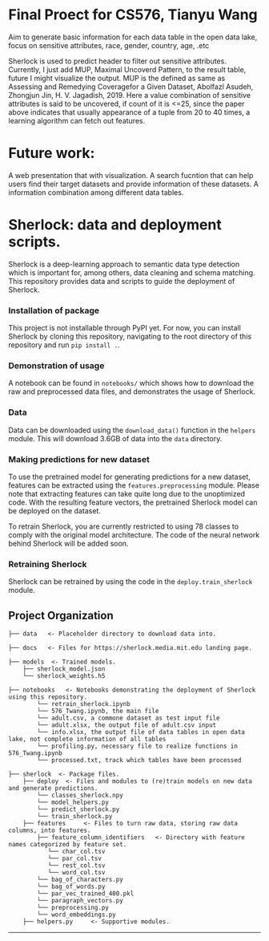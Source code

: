 # Final Proect for CS576, Tianyu Wang
Aim to generate basic information for each data table in the open data lake, focus on sensitive attributes, race, gender, country, age, .etc

Sherlock is used to predict header to filter out sensitive attributes. Currently, I just add MUP, Maximal Uncoverd Pattern, to the result table, future I might visualize the output. MUP is the defined as same as Assessing and Remedying Coveragefor a Given Dataset, Abolfazl Asudeh, Zhongjun Jin, H. V. Jagadish, 2019.
Here a value combination of sensitive attributes is said to be uncovered, if count of it is <=25, since the paper above indicates that usually appearance of a tuple from 20 to 40 times, a learning algorithm can fetch out features.

# Future work:
A web presentation that with visualization.
A search fucntion that can help users find their target datasets and provide information of these datasets.
A information combination among different data tables.

# Sherlock: data and deployment scripts.

Sherlock is a deep-learning approach to semantic data type detection which is important for, among others, data cleaning and schema matching. This repository provides data and scripts to guide the deployment of Sherlock.


### Installation of package
This project is not installable through PyPI yet. For now, you can install Sherlock by cloning this repository, navigating to the root directory of this repository and run `pip install .`.


### Demonstration of usage
A notebook can be found in `notebooks/` which shows how to download the raw and preprocessed data files, and demonstrates the usage of Sherlock.


### Data
Data can be downloaded using the `download_data()` function in the `helpers` module.
This will download 3.6GB of data into the `data` directory.


### Making predictions for new dataset
To use the pretrained model for generating predictions for a new dataset, features can be extracted using the `features.preprocessing` module. Please note that extracting features can take quite long due to the unoptimized code.
With the resulting feature vectors, the pretrained Sherlock model can be deployed on the dataset.

To retrain Sherlock, you are currently restricted to using 78 classes to comply with the original model architecture. The code of the neural network behind Sherlock will be added soon.


### Retraining Sherlock
Sherlock can be retrained by using the code in the `deploy.train_sherlock` module.



## Project Organization
    ├── data   <- Placeholder directory to download data into.

    ├── docs   <- Files for https://sherlock.media.mit.edu landing page.

    ├── models  <- Trained models.
        ├── sherlock_model.json
        └── sherlock_weights.h5

    ├── notebooks   <- Notebooks demonstrating the deployment of Sherlock using this repository.
            └── retrain_sherlock.ipynb
            └── 576_Twang.ipynb, the main file
            └── adult.csv, a commone dataset as test input file
            └── adult.xlsx, the output file of adult.csv input
            └── info.xlsx, the output file of data tables in open data lake, not complete information of all tables
            └── profiling.py, necessary file to realize functions in 576_Twang.ipynb
            └── processed.txt, track which tables have been processed

    ├── sherlock  <- Package files.
        ├── deploy  <- Files and modules to (re)train models on new data and generate predictions.
            └── classes_sherlock.npy
            └── model_helpers.py
            └── predict_sherlock.py
            └── train_sherlock.py
        ├── features     <- Files to turn raw data, storing raw data columns, into features.
            ├── feature_column_identifiers   <- Directory with feature names categorized by feature set.
               └── char_col.tsv
               └── par_col.tsv
               └── rest_col.tsv
               └── word_col.tsv
            └── bag_of_characters.py
            └── bag_of_words.py
            └── par_vec_trained_400.pkl
            └── paragraph_vectors.py
            └── preprocessing.py
            └── word_embeddings.py
        ├── helpers.py     <- Supportive modules.

------------
